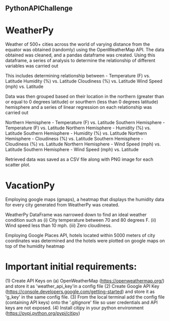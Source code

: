 ## PythonAPIChallenge

# WeatherPy

Weather of 500+ cities across the world of varying distance from the equator was obtained (randomly) using the OpenWeatherMap API. The data obtained was cleaned, and a pandas dataframe was created. Using this dataframe, a series of analysis to determine the relationship of different variables was carried out 

This includes determining relationship between -
Temperature (F) vs. Latitude
Humidity (%) vs. Latitude
Cloudiness (%) vs. Latitude
Wind Speed (mph) vs. Latitude

Data was then grouped based on their location in the northern (greater than or equal to 0 degrees latitude) or sourthern (less than 0 degrees latitude) hemisphere and a series of linear regression on each relationship was carried out

Northern Hemisphere - Temperature (F) vs. Latitude
Southern Hemisphere - Temperature (F) vs. Latitude
Northern Hemisphere - Humidity (%) vs. Latitude
Southern Hemisphere - Humidity (%) vs. Latitude
Northern Hemisphere - Cloudiness (%) vs. Latitude
Southern Hemisphere - Cloudiness (%) vs. Latitude
Northern Hemisphere - Wind Speed (mph) vs. Latitude
Southern Hemisphere - Wind Speed (mph) vs. Latitude

Retrieved data was saved as a CSV file along with PNG image for each scatter plot.

# VacationPy

Employing google maps (gmaps), a heatmap that displays the humidity data for every city generated from WeatherPy was created.

WeatherPy DataFrame was narrowed down to find an ideal weather condition such as
(i) City temperature between 70 and 80 degrees F.
(ii) Wind speed less than 10 mph.
(iii) Zero cloudiness.

Employing Google Places API, hotels located within 5000 meters of city coordinates was determined and the hotels were plotted on google maps on top of the humidity heatmap

# Important initial requirements:
(1) Create API Keys on (a) OpenWeatherMap (https://openweathermap.org/) and store it as 'weather_api_key'in a config file
(2) Create Google API Key (https://console.developers.google.com/getting-started) and store it as 'g_key' in the same config file.
(3) From the local terminal add the config file (containing API keys) onto the '.gitignore' file so user credentials and API keys are not exposed.
(4) Install citipy in your python environment (https://pypi.python.org/pypi/citipy)
